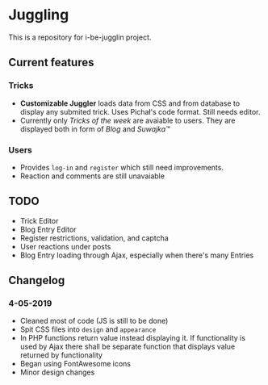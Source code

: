 # Juggling
This is a repository for i-be-jugglin project.

## Current features

### Tricks
- **Customizable Juggler**  loads data from CSS and from database to display any submited trick. Uses Pichał's code format. Still needs editor.
- Currently only *Tricks of the week* are avaiable to users.
They are displayed both in form of *Blog* and *Suwajka™*

### Users
- Provides `log-in` and `register` which still need improvements.
- Reaction and comments are still unavaiable

## TODO

- Trick Editor
- Blog Entry Editor
- Register restrictions, validation, and captcha
- User reactions under posts
- Blog Entry loading through Ajax, especially when there's many Entries


## Changelog

### 4-05-2019

- Cleaned most of code (JS is still to be done)
- Spit CSS files into `design` and `appearance`
- In PHP functions return value instead displaying it.
If functionality is used by Ajax there shall be separate function that displays value returned by functionality
- Began using FontAwesome icons
- Minor design changes